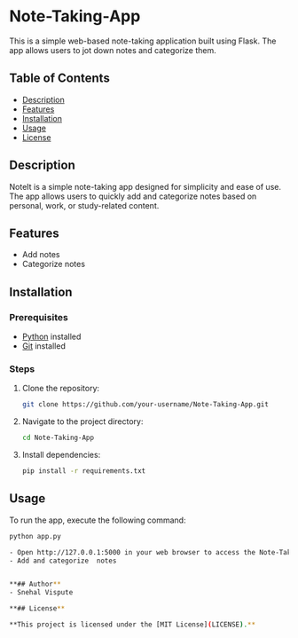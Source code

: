 # Note-Taking-App
This is a simple web-based note-taking application built using Flask. The app allows users to jot down notes and categorize them.

## Table of Contents

- [Description](#description)
- [Features](#features)
- [Installation](#installation)
- [Usage](#usage)
- [License](#license)

## Description

NoteIt is a simple note-taking app designed for simplicity and ease of use. The app allows users to quickly add and categorize notes based on personal, work, or study-related content.

## Features

- Add notes
- Categorize notes

## Installation

### Prerequisites

- [Python](https://www.python.org/) installed
- [Git](https://git-scm.com/) installed

### Steps

1. Clone the repository:

    ```bash
    git clone https://github.com/your-username/Note-Taking-App.git
    ```

2. Navigate to the project directory:

    ```bash
    cd Note-Taking-App
    ```

3. Install dependencies:

    ```bash
    pip install -r requirements.txt
    ```

## Usage

To run the app, execute the following command:

```bash
python app.py

- Open http://127.0.0.1:5000 in your web browser to access the Note-Taking-App.
- Add and categorize  notes


**## Author**
- Snehal Vispute

**## License**

**This project is licensed under the [MIT License](LICENSE).**




